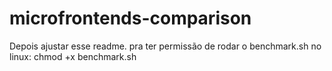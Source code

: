 # microfrontends-comparison

Depois ajustar esse readme.
pra ter permissão de rodar o benchmark.sh no linux:
chmod +x benchmark.sh
